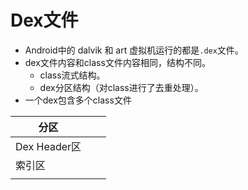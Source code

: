 # Dex文件

* Android中的 dalvik 和 art 虚拟机运行的都是`.dex`文件。
* dex文件内容和class文件内容相同，结构不同。
  * class流式结构。
  * dex分区结构（对class进行了去重处理）。
* 一个dex包含多个class文件

| 分区         |      |      |
| ------------ | ---- | ---- |
| Dex Header区 |      |      |
| 索引区       |      |      |
|              |      |      |

